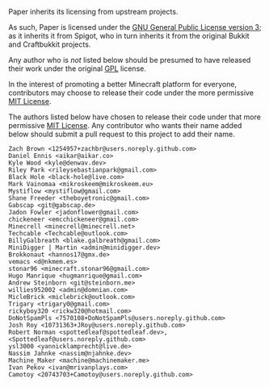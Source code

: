 Paper inherits its licensing from upstream projects.

As such, Paper is licensed under the
[GNU General Public License version 3](licenses/GPL.md); as it inherits it from Spigot,
who in turn inherits it from the original Bukkit and Craftbukkit projects.

Any author who is _not_ listed below should be presumed to have released their work
under the original [GPL](licenses/GPL.md) license.

In the interest of promoting a better Minecraft platform for everyone, contributors
may choose to release their code under the more permissive [MIT License](licenses/MIT.md).

The authors listed below have chosen to release their code under that more permissive
[MIT License](licenses/MIT.md). Any contributor who wants their name added below
should submit a pull request to this project to add their name.

```text
Zach Brown <1254957+zachbr@users.noreply.github.com>
Daniel Ennis <aikar@aikar.co>
Kyle Wood <kyle@denwav.dev>
Riley Park <rileysebastianpark@gmail.com>
Black Hole <black-hole@live.com>
Mark Vainomaa <mikroskeem@mikroskeem.eu>
Mystiflow <mystiflow@gmail.com>
Shane Freeder <theboyetronic@gmail.com>
Gabscap <git@gabscap.de>
Jadon Fowler <jadonflower@gmail.com>
chickeneer <emcchickeneer@gmail.com>
Minecrell <minecrell@minecrell.net>
Techcable <Techcable@outlook.com>
BillyGalbreath <blake.galbreath@gmail.com>
MiniDigger | Martin <admin@minidigger.dev>
Brokkonaut <hannos17@gmx.de>
vemacs <d@nkmem.es>
stonar96 <minecraft.stonar96@gmail.com>
Hugo Manrique <hugmanrique@gmail.com>
Andrew Steinborn <git@steinborn.me>
willies952002 <admin@domnian.com>
MicleBrick <miclebrick@outlook.com>
Trigary <trigary0@gmail.com>
rickyboy320 <rickw320@hotmail.com>
DoNotSpamPls <7570108+DoNotSpamPls@users.noreply.github.com>
Josh Roy <10731363+JRoy@users.noreply.github.com>
Robert Norman <spottedleaf@spottedleaf.dev>, <Spottedleaf@users.noreply.github.com>
ysl3000 <yannicklamprecht@live.de>
Nassim Jahnke <nassim@njahnke.dev>
Machine_Maker <machine@machinemaker.me>
Ivan Pekov <ivan@mrivanplays.com>
Camotoy <20743703+Camotoy@users.noreply.github.com>
```
